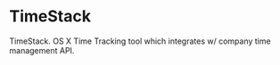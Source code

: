 TimeStack
=========

TimeStack. OS X Time Tracking tool which integrates w/ company time management API.
